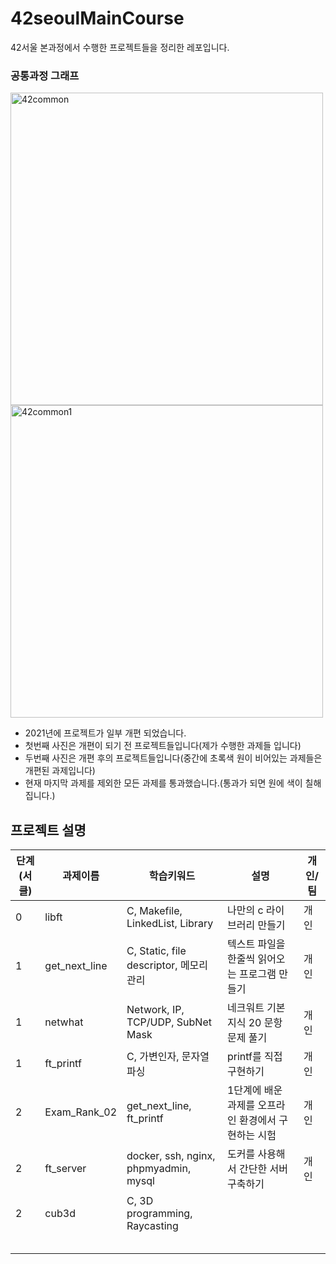 # 42seoulMainCourse
42서울 본과정에서 수행한 프로젝트들을 정리한 레포입니다.

### 공통과정 그래프
<img width="500" alt="42common" src="https://user-images.githubusercontent.com/35272802/126028741-2610fc55-6ff1-4e50-9146-5634ca990e69.png">
<img width="500" alt="42common1" src="https://user-images.githubusercontent.com/35272802/126028798-5717767d-5c85-4be1-ab87-267183e6ad71.png">

- 2021년에 프로젝트가 일부 개편 되었습니다.
- 첫번째 사진은 개편이 되기 전 프로젝트들입니다(제가 수행한 과제들 입니다)
- 두번째 사진은 개편 후의 프로젝트들입니다(중간에 초록색 원이 비어있는 과제들은 개편된 과제입니다)
- 현재 마지막 과제를 제외한 모든 과제를 통과했습니다.(통과가 되면 원에 색이 칠해집니다.)

## 프로젝트 설명

| 단계(서클) | 과제이름      | 학습키워드                              | 설명                                                | 개인/팀 |
|------------|---------------|-----------------------------------------|-----------------------------------------------------|---------|
| 0          | libft         | C, Makefile, LinkedList, Library        | 나만의 c 라이브러리 만들기                          | 개인    |
| 1          | get_next_line | C, Static, file descriptor, 메모리 관리 | 텍스트 파일을 한줄씩 읽어오는 프로그램 만들기       | 개인    |
| 1          | netwhat       | Network, IP, TCP/UDP, SubNet Mask       | 네크워트 기본 지식 20 문항 문제 풀기                | 개인    |
| 1          | ft_printf     | C, 가변인자, 문자열 파싱                | printf를 직접 구현하기                              | 개인    |
| 2          | Exam_Rank_02  | get_next_line, ft_printf                | 1단계에 배운 과제를 오프라인 환경에서 구현하는 시험 | 개인    |
| 2          | ft_server     | docker, ssh, nginx, phpmyadmin, mysql   | 도커를 사용해서 간단한 서버 구축하기                | 개인    |
| 2          | cub3d         | C, 3D programming, Raycasting           |                                                     |         |
|            |               |                                         |                                                     |         |
|            |               |                                         |                                                     |         |
|            |               |                                         |                                                     |         |
|            |               |                                         |                                                     |         |
|            |               |                                         |                                                     |         |
